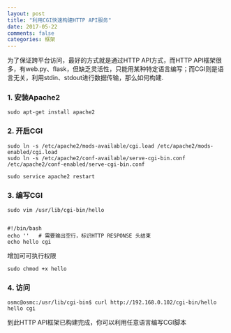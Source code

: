 ```yaml
---
layout: post
title: "利用CGI快速构建HTTP API服务"
date: 2017-05-22
comments: false
categories: 框架
---
```


为了保证跨平台访问，最好的方式就是通过HTTP API方式，而HTTP API框架很多，有web.py、flask，但缺乏灵活性，只能用某种特定语言编写；而CGI则是语言无关，利用stdin、stdout进行数据传输，那么如何构建.


### 1. 安装Apache2

```
sudo apt-get install apache2
```

### 2. 开启CGI

```
sudo ln -s /etc/apache2/mods-available/cgi.load /etc/apache2/mods-enabled/cgi.load
sudo ln -s /etc/apache2/conf-available/serve-cgi-bin.conf /etc/apache2/conf-enabled/serve-cgi-bin.conf

sudo service apache2 restart
```

### 3. 编写CGI

```
sudo vim /usr/lib/cgi-bin/hello


#!/bin/bash
echo ''   # 需要输出空行，标识HTTP RESPONSE 头结束
echo hello cgi
```

增加可可执行权限
```
sudo chmod +x hello
```

### 4. 访问

```
osmc@osmc:/usr/lib/cgi-bin$ curl http://192.168.0.102/cgi-bin/hello
hello cgi
```

到此HTTP API框架已构建完成，你可以利用任意语言编写CGI脚本


